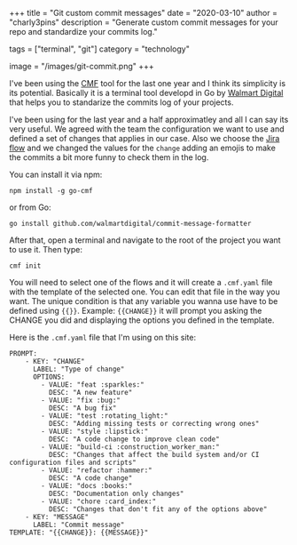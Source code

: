 +++
title = "Git custom commit messages"
date = "2020-03-10"
author = "charly3pins"
description = "Generate custom commit messages for your repo and standardize your commits log."

tags = ["terminal", "git"]
category = "technology"

image = "/images/git-commit.png"
+++

I've been using the [CMF](https://github.com/walmartdigital/commit-message-formatter) tool for the last one year and I think its simplicity is its potential. Basically it is a terminal tool developd in Go by [Walmart Digital](https://github.com/walmartdigital) that helps you to standarize the commits log of your projects.

I've been using for the last year and a half approximatley and all I can say its very useful. We agreed with the team the configuration we want to use and defined a set of changes that applies in our case. Also we choose the [Jira flow](https://github.com/walmartdigital/commit-message-formatter#jira-flow) and we changed the values for the `change` adding an emojis to make the commits a bit more funny to check them in the log.

You can install it via npm:
```vim
npm install -g go-cmf
``` 
or from Go:
```vim
go install github.com/walmartdigital/commit-message-formatter
```

After that, open a terminal and navigate to the root of the project you want to use it. Then type:
```vim
cmf init 
```

You will need to select one of the flows and it will create a `.cmf.yaml` file with the template of the selected one. You can edit that file in the way you want. The unique condition is that any variable you wanna use have to be defined using `{{}}`. Example: `{{CHANGE}}` it will prompt you asking the CHANGE you did and displaying the options you defined in the template.

Here is the `.cmf.yaml` file that I'm using on this site:
```
PROMPT:
    - KEY: "CHANGE"
      LABEL: "Type of change"
      OPTIONS:
        - VALUE: "feat :sparkles:"
          DESC: "A new feature"
        - VALUE: "fix :bug:"
          DESC: "A bug fix"
        - VALUE: "test :rotating_light:"
          DESC: "Adding missing tests or correcting wrong ones"
        - VALUE: "style :lipstick:"
          DESC: "A code change to improve clean code"
        - VALUE: "build-ci :construction_worker_man:"
          DESC: "Changes that affect the build system and/or CI configuration files and scripts"
        - VALUE: "refactor :hammer:"
          DESC: "A code change"
        - VALUE: "docs :books:"
          DESC: "Documentation only changes"
        - VALUE: "chore :card_index:"
          DESC: "Changes that don't fit any of the options above"
    - KEY: "MESSAGE"
      LABEL: "Commit message"
TEMPLATE: "{{CHANGE}}: {{MESSAGE}}"
```